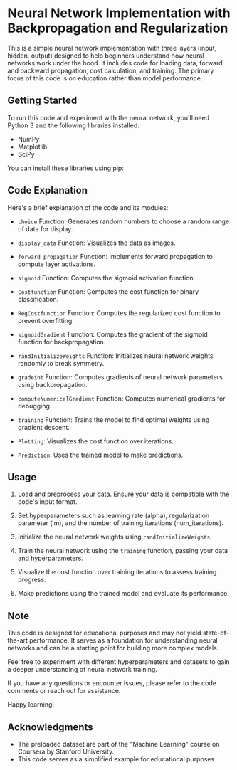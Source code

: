 # Neural Network Implementation with Backpropagation and Regularization

This is a simple neural network implementation with three layers (input, hidden, output) designed to help beginners understand how neural networks work under the hood. It includes code for loading data, forward and backward propagation, cost calculation, and training. The primary focus of this code is on education rather than model performance.

## Getting Started

To run this code and experiment with the neural network, you'll need Python 3 and the following libraries installed:

- NumPy
- Matplotlib
- SciPy

You can install these libraries using pip:


## Code Explanation

Here's a brief explanation of the code and its modules:

- `choice` Function: Generates random numbers to choose a random range of data for display.

- `display_data` Function: Visualizes the data as images.

- `forward_propagation` Function: Implements forward propagation to compute layer activations.

- `sigmoid` Function: Computes the sigmoid activation function.

- `Costfunction` Function: Computes the cost function for binary classification.

- `RegCostfunction` Function: Computes the regularized cost function to prevent overfitting.

- `sigmoidGradient` Function: Computes the gradient of the sigmoid function for backpropagation.

- `randInitializeWeights` Function: Initializes neural network weights randomly to break symmetry.

- `gradeint` Function: Computes gradients of neural network parameters using backpropagation.

- `computeNumericalGradient` Function: Computes numerical gradients for debugging.

- `training` Function: Trains the model to find optimal weights using gradient descent.

- `Plotting`: Visualizes the cost function over iterations.

- `Prediction`: Uses the trained model to make predictions.

## Usage

1. Load and preprocess your data. Ensure your data is compatible with the code's input format.

2. Set hyperparameters such as learning rate (alpha), regularization parameter (lm), and the number of training iterations (num_iterations).

3. Initialize the neural network weights using `randInitializeWeights`.

4. Train the neural network using the `training` function, passing your data and hyperparameters.

5. Visualize the cost function over training iterations to assess training progress.

6. Make predictions using the trained model and evaluate its performance.

## Note

This code is designed for educational purposes and may not yield state-of-the-art performance. It serves as a foundation for understanding neural networks and can be a starting point for building more complex models.

Feel free to experiment with different hyperparameters and datasets to gain a deeper understanding of neural network training.

If you have any questions or encounter issues, please refer to the code comments or reach out for assistance.

Happy learning!

## Acknowledgments
- The preloaded  dataset are part of the "Machine Learning" course on Coursera by Stanford University.
- This code serves as a simplified example for educational purposes

